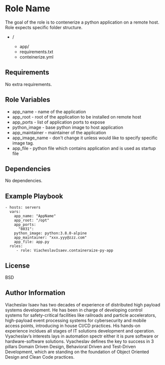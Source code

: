 Role Name
=========

The goal of the role is to contenerize a python application on a remote host. 
Role expects specific folder structure.

- <root>/
  - app/
  - requirements.txt
  - conteinerize.yml

Requirements
------------

No extra requirements.

Role Variables
--------------

* app_name  - name of the application
* app_root  - root of the application to be installed on remote host
* app_ports - list of application ports to expose
* python_image   - base python image to host application
* app_maintainer - maintainer of the application
* app_image_name - don't change it unless would like to specify specific image tag.
* app_file       - python file which contains application and is used as startup file

Dependencies
------------

No dependencies.

Example Playbook
----------------

    - hosts: servers
      vars:
        app_name: "AppName"
        app_root: "/opt"
        app_ports:
          "8031":
        python_image: python:3.8.0-alpine
        app_maintainer: "xxx.yyy@zzz.com"
        app_file: app.py
      roles:
         - role: ViacheslavIsaev.containeraize-py-app

License
-------

BSD

Author Information
------------------

Viacheslav Isaev has two decades of experience of distributed high payload systems development. He has been in charge of developing control systems for safety-critical facilities like railroads and particle accelerators, high-payload event processing systems for cybersecurity and mobile access points, introducing in house CI/CD practices. His hands-on experience incldues all stages of IT solutions development and operation. Vyacheslav’s interests lays in automation spectr either it is pure software or hardware-software solutions. Vyacheslav defines the key to success in 3 pillars  Domain Driven Design, Behavioral Driven and Test-Driven Development, which are standing on the foundation of  Object Oriented Design and Clean Code practices.
